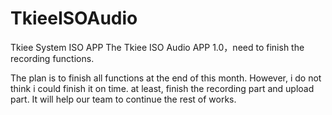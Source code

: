 # TkieeISOAudio
Tkiee System ISO APP 
The Tkiee ISO Audio APP 1.0，need to finish the recording functions. 

The plan is to finish all functions at the end of this month. However, i do not think i could finish it on time. at least, finish the recording part and upload part. It will help our team to continue the rest of works. 
